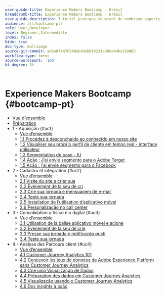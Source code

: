 ```yaml
---
user-guide-title: Experience Makers Bootcamp - Brésil
breadcrumb-title: Experience Makers Bootcamp - Brésil
user-guide-description: Tutoriel pratique couvrant de nombreux aspects de Adobe Experience Platform.
audience: all/bootcamp-pt/
role: User,Developer
level: Beginner,Intermediate
index: false
hide: true
doc-type: multipage
source-git-commit: adbe8f4476340abddebbf9231e3dde44ba328063
workflow-type: tm+mt
source-wordcount: '160'
ht-degree: 3%

---
```



# Experience Makers Bootcamp {#bootcamp-pt}

+ [Vue d’ensemble](/help/bootcamp-pt/overview.md)
+ [Préparation](/help/bootcamp-pt/prework.md)
+ 1 - Aquisição {#uc1}
   + [Vue d’ensemble](/help/bootcamp-pt/uc/uc1/uc1.md)
   + [1.1 Procédez à desconchaido ao conhecido em nosso site](/help/bootcamp-pt/uc/uc1/ex1.md)
   + [1.2 Visualiser seu próprio perfil de cliente em tempo real - interface utilisateur](/help/bootcamp-pt/uc/uc1/ex2.md)
   + [1.3 Segmentation de base - IU](/help/bootcamp-pt/uc/uc1/ex3.md)
   + [1.4 Ação : J’ai envie segmento para o Adobe Target](/help/bootcamp-pt/uc/uc1/ex4.md)
   + [1.5 Ação : j&#39;ai envie segmento para o Facebook](/help/bootcamp-pt/uc/uc1/ex5.md)
+ 2 - Cadastro et intégration {#uc2}
   + [Vue d’ensemble](/help/bootcamp-pt/uc/uc2/uc2.md)
   + [2.1 Visite du site e crier sua](/help/bootcamp-pt/uc/uc2/ex1.md)
   + [2.2 Événement de la seu de cri](/help/bootcamp-pt/uc/uc2/ex2.md)
   + [2.3 Crie sua jornada e mensuagem de e-mail](/help/bootcamp-pt/uc/uc2/ex3.md)
   + [2.4 Teste sua jornada](/help/bootcamp-pt/uc/uc2/ex4.md)
   + [2.5 Installation de l’utilisation d’aplicativo móvel](/help/bootcamp-pt/uc/uc2/ex5.md)
   + [2.6 Personalização no call center](/help/bootcamp-pt/uc/uc2/ex6.md)
+ 3 - Consolidation o físico e o digital {#uc3}
   + [Vue d’ensemble](/help/bootcamp-pt/uc/uc3/uc3.md)
   + [3.1 Utilisation de la balise aplicativo móvel e acione](/help/bootcamp-pt/uc/uc3/ex1.md)
   + [3.2 Événement de la seu de crie](/help/bootcamp-pt/uc/uc3/ex2.md)
   + [3.3 Presse sua jornada e notificação push](/help/bootcamp-pt/uc/uc3/ex3.md)
   + [3.4 Teste sua jornada](/help/bootcamp-pt/uc/uc3/ex4.md)
+ 4 - Analyse des Parcours client {#uc4}
   + [Vue d’ensemble](/help/bootcamp-pt/uc/uc4/uc4.md)
   + [4.1 Customer Journey Analytics 101](/help/bootcamp-pt/uc/uc4/ex1.md)
   + [4.2 Concevoir les jeux de données da Adobe Experience Platform sans Customer Journey Analytics](/help/bootcamp-pt/uc/uc4/ex2.md)
   + [4.3 Crie uma Visualização de Dados](/help/bootcamp-pt/uc/uc4/ex3.md)
   + [4.4 Préparation des dados em Customer Journey Analytics](/help/bootcamp-pt/uc/uc4/ex4.md)
   + [4.5 Visualização usando o Customer Journey Analytics](/help/bootcamp-pt/uc/uc4/ex5.md)
   + [4.6 Dos insights à ação](/help/bootcamp-pt/uc/uc4/ex6.md)